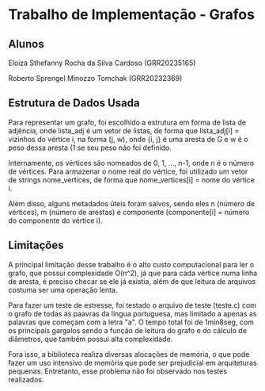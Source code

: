 # Trabalho de Implementação - Grafos
## Alunos
Eloiza Sthefanny Rocha da Silva Cardoso (GRR20235165)

Roberto Sprengel Minozzo Tomchak (GRR20232369)

## Estrutura de Dados Usada
Para representar um grafo, foi escolhido a estrutura em forma de lista de adjência, onde lista_adj é um vetor de listas, de forma que lista_adj[i] = vizinhos do vértice i, na forma (j, w), onde {i, j} é uma aresta de G e w é o peso dessa aresta (1 se seu peso não foi definido.

Internamente, os vértices são nomeados de 0, 1, ..., n-1, onde n é o número de vértices. Para armazenar o nome real do vértice, foi utilizado um vetor de strings nome_vertices, de forma que nome_vertices[i] = nome do vértice i.

Além disso, alguns metadados úteis foram salvos, sendo eles n (número de vértices), m (número de arestas) e componente (componente[i] = número do componente do vértice i).

## Limitações
A principal limitação desse trabalho é o alto custo computacional para ler o grafo, que possui complexidade O(n^2), já que para cada vértice numa linha de aresta, é preciso checar se ele já existia, além de que leitura de arquivos costuma ser uma operação lenta.

Para fazer um teste de estresse, foi testado o arquivo de teste (teste.c) com o grafo de todas as paavras da língua portuguesa, mas limitado a apenas as palavras que começam com a letra "a". O tempo total foi de 1min8seg, com os principais gargalos sendo a função de leitura do grafo e do cálculo de diâmetros, que também possui alta complexidade.

Fora isso, a biblioteca realiza diversas alocações de memória, o que pode fazer um uso intensivo de memória que pode ser prejudicial em arquiteturas pequenas. Entretanto, esse problema não foi observado nos testes realizados.
